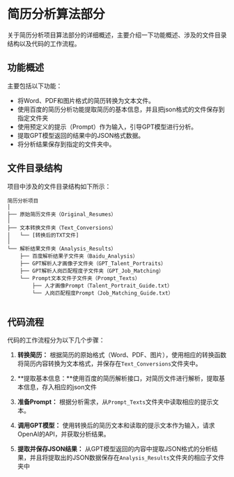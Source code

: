# 简历分析算法部分

关于简历分析项目算法部分的详细概述，主要介绍一下功能概述、涉及的文件目录结构以及代码的工作流程。

## 功能概述

主要包括以下功能：

- 将Word、PDF和图片格式的简历转换为文本文件。
- 使用百度的简历分析功能提取简历的基本信息，并且把json格式的文件保存到指定文件夹
- 使用预定义的提示（Prompt）作为输入，引导GPT模型进行分析。
- 提取GPT模型返回的结果中的JSON格式数据。
- 将分析结果保存到指定的文件夹中。

## 文件目录结构

项目中涉及的文件目录结构如下所示：

```
简历分析项目
│
├── 原始简历文件夹（Original_Resumes）
│
├── 文本转换文件夹（Text_Conversions）
│   └── [转换后的TXT文件]
│
└── 解析结果文件夹（Analysis_Results）
    ├── 百度解析结果子文件夹（Baidu_Analysis）
    ├── GPT解析人才画像子文件夹（GPT_Talent_Portraits）
    ├── GPT解析人岗匹配程度子文件夹（GPT_Job_Matching）
    └── Prompt文本文件子文件夹（Prompt_Texts）
        ├── 人才画像Prompt（Talent_Portrait_Guide.txt）
        └── 人岗匹配程度Prompt（Job_Matching_Guide.txt）
 
```

## 代码流程

代码的工作流程分为以下几个步骤：

1. **转换简历：** 根据简历的原始格式（Word、PDF、图片），使用相应的转换函数将简历内容转换为文本格式，并保存在`Text_Conversions`文件夹中。

2. **提取基本信息：**使用百度的简历解析接口，对简历文件进行解析，提取基本信息，存入相应的json文件

3. **准备Prompt：** 根据分析需求，从`Prompt_Texts`文件夹中读取相应的提示文本。

4. **调用GPT模型：** 使用转换后的简历文本和读取的提示文本作为输入，请求OpenAI的API，并获取分析结果。

5. **提取并保存JSON结果：** 从GPT模型返回的内容中提取JSON格式的分析结果，并且将提取出的JSON数据保存在`Analysis_Results`文件夹的相应子文件夹中


